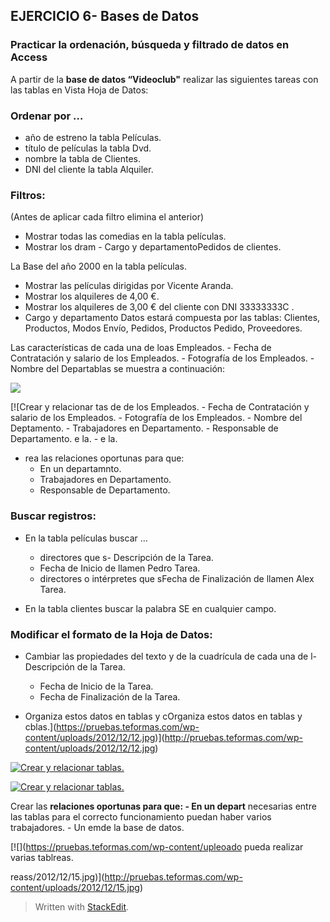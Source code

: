 ## EJERCICIO  6- Bases de Datos

### Practicar la ordenación, búsqueda y filtrado de datos en Access

A partir de la **base de datos “Videoclub"** realizar las siguientes tareas con las tablas en Vista Hoja de Datos:

### Ordenar por …

-   año de estreno la tabla Películas.
-   título de películas la tabla Dvd.
-   nombre la tabla de Clientes.
-   DNI del cliente la tabla Alquiler.

### Filtros:

(Antes de aplicar cada filtro elimina el anterior)

-   Mostrar todas las comedias en la tabla películas.
-   Mostrar los dram -   Cargo y departamentoPedidos de clientes.

La Base del año 2000 en la tabla películas.
-   Mostrar las películas dirigidas por Vicente Aranda.
-   Mostrar los alquileres de 4,00 €.
-   Mostrar los alquileres de 3,00 € del cliente con DNI 33333333C .
 -   Cargo y departamento Datos estará compuesta por las tablas: Clientes, Productos, Modos Envío, Pedidos, Productos Pedido, Proveedores.

Las características de cada una de loas Empleados.
    -   Fecha de Contratación y salario de los Empleados.
    -   Fotografía de los Empleados.
    -   Nombre del Departablas se muestra a continuación:

[![](https://pruebas.teformas.com/wp-content/uploads/2012/12/11.jpg)](http://pruebas.teformas.com/wp-content/uploads/2012/12/11.jpg)

[![Crear y relacionar tas de de los Empleados.
    -   Fecha de Contratación y salario de los Empleados.
    -   Fotografía de los Empleados.
    -   Nombre del Deptamento.
    -   Trabajadores en Departamento.
    -   Responsable de Departamento.
    e la.
    -   e la.
-   rea las relaciones oportunas para que:
    -   En un departamnto.
    -   Trabajadores en Departamento.
    -   Responsable de Departamento.
  
  

### Buscar registros:

-   En la tabla películas buscar …
    -   directores que s-   Descripción de la Tarea.
    -   Fecha de Inicio de llamen Pedro Tarea.
    -   directores o intérpretes que sFecha de Finalización de llamen Alex Tarea.

-   En la tabla clientes buscar la palabra SE en cualquier campo.

### Modificar el formato de la Hoja de Datos:

-   Cambiar las propiedades del texto y de la cuadrícula de cada una de l-   Descripción de la Tarea.
    -   Fecha de Inicio de la Tarea.
    -   Fecha de Finalización de la Tarea.

-   Organiza estos datos en tablas y cOrganiza estos datos en tablas y cblas.](https://pruebas.teformas.com/wp-content/uploads/2012/12/12.jpg)](http://pruebas.teformas.com/wp-content/uploads/2012/12/12.jpg)

  
  

[![Crear y relacionar tablas.](https://pruebas.teformas.com/wp-content/uploads/2012/12/13.jpg)](http://pruebas.teformas.com/wp-content/uploads/2012/12/13.jpg)

[![Crear y relacionar tablas.](https://pruebas.teformas.com/wp-content/uploads/2012/12/14.jpg)](http://pruebas.teformas.com/wp-content/uploads/2012/12/14.jpg)

Crear las **relaciones oportunas para que:
    -   En un depart** necesarias entre las tablas para el correcto funcionamiento puedan haber varios trabajadores.
    -   Un emde la base de datos.

[![](https://pruebas.teformas.com/wp-content/upleoado pueda realizar varias tablreas.

reass/2012/12/15.jpg)](http://pruebas.teformas.com/wp-content/uploads/2012/12/15.jpg)


> Written with [StackEdit](https://stackedit.io/).
<!--stackedit_data:
eyJoaXN0b3J5IjpbNjg5ODM3NzUxLDE0MzU5MTEzMjYsLTcwNT
U0MzI2MCwxMjUwNDA5MzUxXX0=
-->